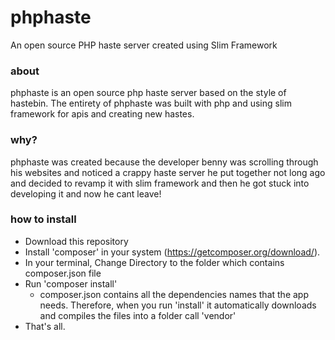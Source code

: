 # phphaste
An open source PHP haste server created using Slim Framework

### about
phphaste is an open source php haste server based on the style of hastebin.
The entirety of phphaste was built with php and using slim framework for apis
and creating new hastes.

### why?
phphaste was created because the developer benny was scrolling through his websites
and noticed a crappy haste server he put together not long ago and decided to revamp
it with slim framework and then he got stuck into developing it and now he cant leave!

### how to install
- Download this repository
- Install 'composer' in your system (https://getcomposer.org/download/).
- In your terminal, Change Directory to the folder which contains composer.json file
- Run 'composer install'
  - composer.json contains all the dependencies names that the app needs. Therefore, when you run 'install' it automatically downloads and compiles the files into a folder call 'vendor' 
- That's all.
